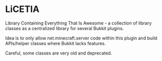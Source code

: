 LiCETIA
=======

Library Containing Everything That Is Awesome - a collection of library classes as a centralized library for several Bukkit plugins.

Idea is to only allow net.minecraft.server code within this plugin and build APIs/helper classes where Bukkit lacks features.

Careful, some classes are very old and deprecated.
